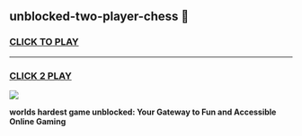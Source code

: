 
## unblocked-two-player-chess 👋
<h3>
<a href="https://premium.freeplayer.one?title=unblocked-two-player-chess&ref=14F">CLICK TO PLAY</a></h3>
<hr>

<h3>
<a href="https://premium.freeplayer.one?title=unblocked-two-player-chess&ref=14F">CLICK 2 PLAY</a>
  
</h3>

<a href="https://premium.freeplayer.one?title=unblocked-two-player-chess&ref=12F/"><img src="https://clearcache.store/games.png"></a>


**worlds hardest game unblocked: Your Gateway to Fun and Accessible Online Gaming**
